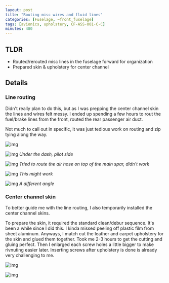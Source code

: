 ```yaml
---
layout: post
title: "Routing misc wires and fluid lines"
categories: [Fuselage, ~front_fuselage]
tags: [avionics, upholstery, CF-ASS-001-C-C]
minutes: 480
---
```


## TLDR

- Routed/rerouted misc lines in the fuselage forward for organization
- Prepared skin & upholstery for center channel

## Details

### Line routing

Didn't really plan to do this, but as I was prepping the center channel skin the lines and wires felt messy. I ended up spending a few hours to rout the fuel/brake lines from the front, routed the rear passenger air duct.

Not much to call out in specific, it was just tedious work on routing and zip tying along the way.

![img](https://lh3.googleusercontent.com/pw/AP1GczOYX0_CsLSds7fwNUIoDI5Vox1LUw5OPbYwl9K2XLXsKTa2ZukGmwh4I0gW3TAlT1VSlhm5UPgEmUUbWZGsw_Sw7LEh-d_lojRV96WV7-MilgPPM1C4z_U1q-xph_blQBIYYpEborjMiWyoeHIqrlWLdg=w1252-h1664-s-no-gm?authuser=0)

![img](https://lh3.googleusercontent.com/pw/AP1GczMnZUd7bwMfFQA4MFd4FG1wHOdgZynwWGIgVIEUIZ_8nOqZvO8KaqKntmOGOh5M341bTJ1SDjINf1xXxDVBf5G0HJ4iZM0ZzrO_vZjDMNTtVM6m6qB-m4oiZeWsxHnKk9YPJ5_5YdXa6OMdKXKW1_fZ5w=w1252-h1664-s-no-gm?authuser=0)
_Under the dash, pilot side_

![img](https://lh3.googleusercontent.com/pw/AP1GczNjoVy9b75A0At75V1K_HFFr8NY0C_84Iiqa2rGvfdoGaKC1Cfju6B4JHz4LRxRYC5nPkjARoZk4SZto81XwqClteAjak--D2Hmd2BQMMr4ClfN3j_sqteKVl6xQG6RPNLiJ4mUc36ry5blETdRj4NfPw=w1252-h1664-s-no-gm?authuser=0)
_Tried to route the air hose on top of the main spar, didn't work_

![img](https://lh3.googleusercontent.com/pw/AP1GczO3Mc8M_CDQlD-90JE4a-qPATA05bMyJsaE9stegPdPtTBS7YtwdTNZz_JaO1ZXQXl2h5-pNkxcESm-ds14FlYt-Tf-TE3sx3m-lVDPqOsMPRhMYhLCbaDC7NZijQMWx0jLekxCx59TkCm3e3gnaCubXA=w2210-h1664-s-no-gm?authuser=0)
_This might work_

![img](https://lh3.googleusercontent.com/pw/AP1GczOmWm9CW7-vWn-otsb2Jfm1vEHF-kh4S7_dew9msmL3hydZkp9bDxK5SXxrh-uUx3PqwNXgJjtQn8jjP0jnoUCRs7z7BY_dJZsD2l1h64PjTjTR7mDgsbqKx25Jqj3ZhHQFFMLnMTQ4vTft9dIAjH_kew=w2210-h1664-s-no-gm?authuser=0)
_A different angle_

### Center channel skin

To better guide me with the line routing, I also temporarily installed the center channel skins.

To prepare the skin, it required the standard clean/debur sequence. It's been a while since I did this. I kinda missed peeling off plastic film from sheet aluminum. Anyways, I match cut the leather and carpet upholstery for the skin and glued them together. Took me 2-3 hours to get the cutting and gluing perfect. Then I enlarged each screw holes a little bigger to make rivnuting easier later. Inserting screws after upholstery is done is already very challenging to me.

![img](https://lh3.googleusercontent.com/pw/AP1GczOW3LuHkChBxDOMkQ-NCjz2ArIM_r_bznQ_LLp999o4mE2nBKA3FruE2tUpou-oSNO7cVmHsfkBzBTGZiaDK-PZ2N1fCAlhqSbv428mWRsuY8NWCyxcP3TSKLoF8Ih9DpDju2pudp4b17dyLRM16CTRlw=w3648-h2736-s-no-gm?authuser=0)

![img](https://lh3.googleusercontent.com/pw/AP1GczPSH-aYaSNyMKKI3jIqLzqg-eh0TcdzHEnNf7k4UKLyEnRc4LBLbfOpWHlQxuozfCQY8w5ER4v_hGSlr2G3twv8FfJOcnZgXBPvCB6GW3opzmSDfkwZ65fZcUzQa3OoA5FTdiBfep5tqCCbkbPdwIzPpA=w4080-h3072-s-no-gm?authuser=0)
